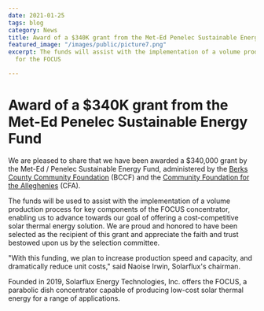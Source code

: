 ```yaml
---
date: 2021-01-25
tags: blog
category: News
title: Award of a $340K grant from the Met-Ed Penelec Sustainable Energy Fund
featured_image: "/images/public/picture7.png"
excerpt: The funds will assist with the implementation of a volume production process
  for the FOCUS

---
```

# Award of a $340K grant from the Met-Ed Penelec Sustainable Energy Fund

We are pleased to share that we have been awarded a $340,000 grant by the Met-Ed / Penelec Sustainable Energy Fund, administered by the [Berks County Community Foundation](https://bccf.org/) (BCCF) and the [Community Foundation for the Alleghenies](https://cfalleghenies.org/) (CFA).

The funds will be used to assist with the implementation of a volume production process for key components of the FOCUS concentrator, enabling us to advance towards our goal of offering a cost-competitive solar thermal energy solution. We are proud and honored to have been selected as the recipient of this grant and appreciate the faith and trust bestowed upon us by the selection committee.

"With this funding, we plan to increase production speed and capacity, and dramatically reduce unit costs," said Naoise Irwin, Solarflux's chairman.

Founded in 2019, Solarflux Energy Technologies, Inc. offers the FOCUS, a parabolic dish concentrator capable of producing low-cost solar thermal energy for a range of applications.